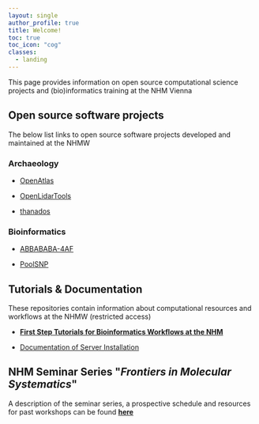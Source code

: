 ```yaml
---
layout: single
author_profile: true
title: Welcome!
toc: true
toc_icon: "cog"
classes:
  - landing
---
```


This page provides information on open source computational science projects and (bio)informatics training at the NHM Vienna

## Open source software projects

The below list links to open source software projects developed and maintained at the NHMW

### Archaeology

-   [OpenAtlas](https://github.com/nhmvienna/OpenAtlas)  

-   [OpenLidarTools](https://github.com/nhmvienna/OpenLidarTools)  

-   [thanados](https://github.com/nhmvienna/thanados)  

### Bioinformatics

-   [ABBABABA-4AF](https://github.com/nhmvienna/ABBABABA-4AF)  

-   [PoolSNP](https://github.com/nhmvienna/PoolSNP)   

## Tutorials & Documentation

These repositories contain information about computational resources and workflows at the NHMW (restricted access)

-   **[First Step Tutorials for Bioinformatics Workflows at the NHM](https://github.com/nhmvienna/FirstSteps#firststeps)**  

-   [Documentation of Server Installation](https://github.com/nhmvienna/PhyloserverInstallationDocs)

## NHM Seminar Series "_Frontiers in Molecular Systematics_"

 A description of the seminar series, a prospective schedule and resources for past workshops can be found **[here](SeminarSeries.md)**
